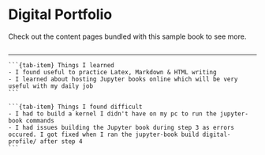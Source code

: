 # Digital Portfolio

Check out the content pages bundled with this sample book to see more.

```{tableofcontents}
```
---

````{tab-set}
```{tab-item} Things I learned
- I found useful to practice Latex, Markdown & HTML writing
- I learned about hosting Jupyter books online which will be very useful with my daily job
```

```{tab-item} Things I found difficult
- I had to build a kernel I didn't have on my pc to run the jupyter-book commands
- I had issues building the Jupyter book during step 3 as errors occured. I got fixed when I ran the jupyter-book build digital-profile/ after step 4 
```
````